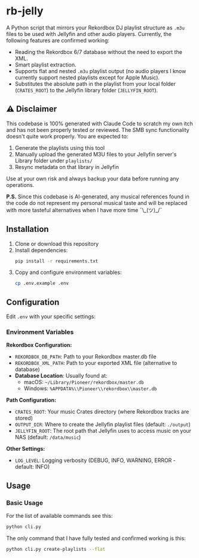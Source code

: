 # rb-jelly

A Python script that mirrors your Rekordbox DJ playlist structure as `.m3u` files to be used with Jellyfin and other audio players. Currently, the following features are confirmed working:

- Reading the Rekordbox 6/7 database without the need to export the XML.
- Smart playlist extraction.
- Supports flat and nested `.m3u` playlist output (no audio players I know currently support nested playlists except for Apple Music).
- Substitutes the absolute path in the playlist from your local folder (`CRATES_ROOT`) to the Jellyfin library folder (`JELLYFIN_ROOT`).

## ⚠️ Disclaimer

This codebase is 100% generated with Claude Code to scratch my own itch and has not been properly tested or reviewed. The SMB sync functionality doesn't quite work properly. You are expected to:

1. Generate the playlists using this tool
2. Manually upload the generated M3U files to your Jellyfin server's Library folder under `playlists/`
3. Resync metadata on that library in Jellyfin

Use at your own risk and always backup your data before running any operations.

**P.S.** Since this codebase is AI-generated, any musical references found in the code do not represent my personal musical taste and will be replaced with more tasteful alternatives when I have more time ¯\\\_(ツ)\_/¯

## Installation

1. Clone or download this repository
2. Install dependencies:
   ```bash
   pip install -r requirements.txt
   ```
3. Copy and configure environment variables:
   ```bash
   cp .env.example .env
   ```

## Configuration

Edit `.env` with your specific settings:

### Environment Variables

**Rekordbox Configuration:**

- `REKORDBOX_DB_PATH`: Path to your Rekordbox master.db file
- `REKORDBOX_XML_PATH`: Path to your exported XML file (alternative to database)
- **Database Location**: Usually found at:
  - macOS: `~/Library/Pioneer/rekordbox/master.db`
  - Windows: `%APPDATA%\\Pioneer\\rekordbox\\master.db`

**Path Configuration:**

- `CRATES_ROOT`: Your music Crates directory (where Rekordbox tracks are stored)
- `OUTPUT_DIR`: Where to create the Jellyfin playlist files (default: `./output`)
- `JELLYFIN_ROOT`: The root path that Jellyfin uses to access music on your NAS (default: `/data/music`)

**Other Settings:**

- `LOG_LEVEL`: Logging verbosity (DEBUG, INFO, WARNING, ERROR - default: INFO)

## Usage

### Basic Usage

For the list of available commands see this:

```bash
python cli.py 
```

The only command that I have fully tested and confirmed working is this:

```bash
python cli.py create-playlists --flat
```
